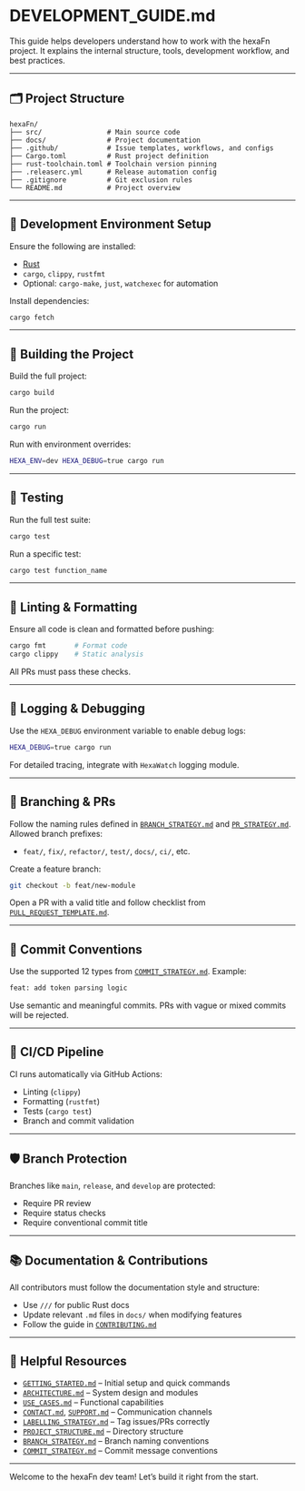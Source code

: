 <!--
SPDX-FileCopyrightText: 2025 Husamettin ARABACI
SPDX-License-Identifier: MIT
-->

# DEVELOPMENT_GUIDE.md

This guide helps developers understand how to work with the hexaFn project. It explains the internal structure, tools, development workflow, and best practices.

---

## 🗂️ Project Structure

```text
hexaFn/
├── src/                # Main source code
├── docs/               # Project documentation
├── .github/            # Issue templates, workflows, and configs
├── Cargo.toml          # Rust project definition
├── rust-toolchain.toml # Toolchain version pinning
├── .releaserc.yml      # Release automation config
├── .gitignore          # Git exclusion rules
└── README.md           # Project overview
```

---

## 🔧 Development Environment Setup

Ensure the following are installed:

- [Rust](https://www.rust-lang.org/tools/install)
- `cargo`, `clippy`, `rustfmt`
- Optional: `cargo-make`, `just`, `watchexec` for automation

Install dependencies:

```bash
cargo fetch
```

---

## 🚀 Building the Project

Build the full project:

```bash
cargo build
```

Run the project:

```bash
cargo run
```

Run with environment overrides:

```bash
HEXA_ENV=dev HEXA_DEBUG=true cargo run
```

---

## 🧪 Testing

Run the full test suite:

```bash
cargo test
```

Run a specific test:

```bash
cargo test function_name
```

---

## 🧼 Linting & Formatting

Ensure all code is clean and formatted before pushing:

```bash
cargo fmt       # Format code
cargo clippy    # Static analysis
```

All PRs must pass these checks.

---

## 🌲 Logging & Debugging

Use the `HEXA_DEBUG` environment variable to enable debug logs:

```bash
HEXA_DEBUG=true cargo run
```

For detailed tracing, integrate with `HexaWatch` logging module.

---

## 🔀 Branching & PRs

Follow the naming rules defined in [`BRANCH_STRATEGY.md`](BRANCH_STRATEGY.md) and [`PR_STRATEGY.md`](PR_STRATEGY.md). Allowed branch prefixes:

- `feat/`, `fix/`, `refactor/`, `test/`, `docs/`, `ci/`, etc.

Create a feature branch:

```bash
git checkout -b feat/new-module
```

Open a PR with a valid title and follow checklist from [`PULL_REQUEST_TEMPLATE.md`](../.github/PULL_REQUEST_TEMPLATE.md).

---

## 🧱 Commit Conventions

Use the supported 12 types from [`COMMIT_STRATEGY.md`](COMMIT_STRATEGY.md). Example:

```bash
feat: add token parsing logic
```

Use semantic and meaningful commits. PRs with vague or mixed commits will be rejected.

---

## 🧪 CI/CD Pipeline

CI runs automatically via GitHub Actions:

- Linting (`clippy`)
- Formatting (`rustfmt`)
- Tests (`cargo test`)
- Branch and commit validation

---

## 🛡️ Branch Protection

Branches like `main`, `release`, and `develop` are protected:

- Require PR review
- Require status checks
- Require conventional commit title

---

## 📚 Documentation & Contributions

All contributors must follow the documentation style and structure:

- Use `///` for public Rust docs
- Update relevant `.md` files in `docs/` when modifying features
- Follow the guide in [`CONTRIBUTING.md`](CONTRIBUTING.md)

---

## 🧠 Helpful Resources

- [`GETTING_STARTED.md`](GETTING_STARTED.md) – Initial setup and quick commands
- [`ARCHITECTURE.md`](ARCHITECTURE.md) – System design and modules
- [`USE_CASES.md`](USE_CASES.md) – Functional capabilities
- [`CONTACT.md`](CONTACT.md), [`SUPPORT.md`](SUPPORT.md) – Communication channels
- [`LABELLING_STRATEGY.md`](LABELLING_STRATEGY.md) – Tag issues/PRs correctly
- [`PROJECT_STRUCTURE.md`](PROJECT_STRUCTURE.md) – Directory structure
- [`BRANCH_STRATEGY.md`](BRANCH_STRATEGY.md) – Branch naming conventions
- [`COMMIT_STRATEGY.md`](COMMIT_STRATEGY.md) – Commit message conventions

---

Welcome to the hexaFn dev team! Let’s build it right from the start.
